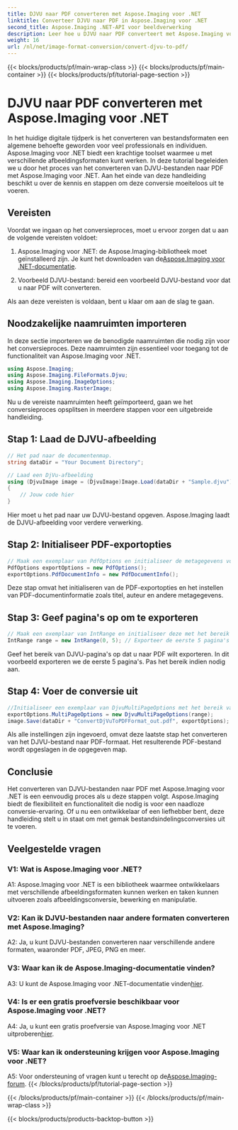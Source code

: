 ```yaml
---
title: DJVU naar PDF converteren met Aspose.Imaging voor .NET
linktitle: Converteer DJVU naar PDF in Aspose.Imaging voor .NET
second_title: Aspose.Imaging .NET-API voor beeldverwerking
description: Leer hoe u DJVU naar PDF converteert met Aspose.Imaging voor .NET. Volg onze stapsgewijze handleiding voor naadloze conversies.
weight: 16
url: /nl/net/image-format-conversion/convert-djvu-to-pdf/
---
```


{{< blocks/products/pf/main-wrap-class >}}
{{< blocks/products/pf/main-container >}}
{{< blocks/products/pf/tutorial-page-section >}}

# DJVU naar PDF converteren met Aspose.Imaging voor .NET

In het huidige digitale tijdperk is het converteren van bestandsformaten een algemene behoefte geworden voor veel professionals en individuen. Aspose.Imaging voor .NET biedt een krachtige toolset waarmee u met verschillende afbeeldingsformaten kunt werken. In deze tutorial begeleiden we u door het proces van het converteren van DJVU-bestanden naar PDF met Aspose.Imaging voor .NET. Aan het einde van deze handleiding beschikt u over de kennis en stappen om deze conversie moeiteloos uit te voeren.

## Vereisten

Voordat we ingaan op het conversieproces, moet u ervoor zorgen dat u aan de volgende vereisten voldoet:

1.  Aspose.Imaging voor .NET: de Aspose.Imaging-bibliotheek moet geïnstalleerd zijn. Je kunt het downloaden van de[Aspose.Imaging voor .NET-documentatie](https://reference.aspose.com/imaging/net/).

2. Voorbeeld DJVU-bestand: bereid een voorbeeld DJVU-bestand voor dat u naar PDF wilt converteren.

Als aan deze vereisten is voldaan, bent u klaar om aan de slag te gaan.

## Noodzakelijke naamruimten importeren

In deze sectie importeren we de benodigde naamruimten die nodig zijn voor het conversieproces. Deze naamruimten zijn essentieel voor toegang tot de functionaliteit van Aspose.Imaging voor .NET.

```csharp
using Aspose.Imaging;
using Aspose.Imaging.FileFormats.Djvu;
using Aspose.Imaging.ImageOptions;
using Aspose.Imaging.RasterImage;
```

Nu u de vereiste naamruimten heeft geïmporteerd, gaan we het conversieproces opsplitsen in meerdere stappen voor een uitgebreide handleiding.

## Stap 1: Laad de DJVU-afbeelding

```csharp
// Het pad naar de documentenmap.
string dataDir = "Your Document Directory";

// Laad een DjVu-afbeelding
using (DjvuImage image = (DjvuImage)Image.Load(dataDir + "Sample.djvu"))
{
    // Jouw code hier
}
```

Hier moet u het pad naar uw DJVU-bestand opgeven. Aspose.Imaging laadt de DJVU-afbeelding voor verdere verwerking.

## Stap 2: Initialiseer PDF-exportopties

```csharp
// Maak een exemplaar van PdfOptions en initialiseer de metagegevens voor het PDF-document
PdfOptions exportOptions = new PdfOptions();
exportOptions.PdfDocumentInfo = new PdfDocumentInfo();
```

Deze stap omvat het initialiseren van de PDF-exportopties en het instellen van PDF-documentinformatie zoals titel, auteur en andere metagegevens.

## Stap 3: Geef pagina's op om te exporteren

```csharp
// Maak een exemplaar van IntRange en initialiseer deze met het bereik van DjVu-pagina's die moeten worden geëxporteerd
IntRange range = new IntRange(0, 5); // Exporteer de eerste 5 pagina's
```

Geef het bereik van DJVU-pagina's op dat u naar PDF wilt exporteren. In dit voorbeeld exporteren we de eerste 5 pagina's. Pas het bereik indien nodig aan.

## Stap 4: Voer de conversie uit

```csharp
//Initialiseer een exemplaar van DjvuMultiPageOptions met het bereik van DjVu-pagina's die moeten worden geëxporteerd en sla het resultaat op in PDF-formaat
exportOptions.MultiPageOptions = new DjvuMultiPageOptions(range);
image.Save(dataDir + "ConvertDjVuToPDFFormat_out.pdf", exportOptions);
```

Als alle instellingen zijn ingevoerd, omvat deze laatste stap het converteren van het DJVU-bestand naar PDF-formaat. Het resulterende PDF-bestand wordt opgeslagen in de opgegeven map.

## Conclusie

Het converteren van DJVU-bestanden naar PDF met Aspose.Imaging voor .NET is een eenvoudig proces als u deze stappen volgt. Aspose.Imaging biedt de flexibiliteit en functionaliteit die nodig is voor een naadloze conversie-ervaring. Of u nu een ontwikkelaar of een liefhebber bent, deze handleiding stelt u in staat om met gemak bestandsindelingsconversies uit te voeren.

## Veelgestelde vragen

### V1: Wat is Aspose.Imaging voor .NET?

A1: Aspose.Imaging voor .NET is een bibliotheek waarmee ontwikkelaars met verschillende afbeeldingsformaten kunnen werken en taken kunnen uitvoeren zoals afbeeldingsconversie, bewerking en manipulatie.

### V2: Kan ik DJVU-bestanden naar andere formaten converteren met Aspose.Imaging?

A2: Ja, u kunt DJVU-bestanden converteren naar verschillende andere formaten, waaronder PDF, JPEG, PNG en meer.

### V3: Waar kan ik de Aspose.Imaging-documentatie vinden?

 A3: U kunt de Aspose.Imaging voor .NET-documentatie vinden[hier](https://reference.aspose.com/imaging/net/).

### V4: Is er een gratis proefversie beschikbaar voor Aspose.Imaging voor .NET?

 A4: Ja, u kunt een gratis proefversie van Aspose.Imaging voor .NET uitproberen[hier](https://releases.aspose.com/).

### V5: Waar kan ik ondersteuning krijgen voor Aspose.Imaging voor .NET?

 A5: Voor ondersteuning of vragen kunt u terecht op de[Aspose.Imaging-forum](https://forum.aspose.com/).
{{< /blocks/products/pf/tutorial-page-section >}}

{{< /blocks/products/pf/main-container >}}
{{< /blocks/products/pf/main-wrap-class >}}

{{< blocks/products/products-backtop-button >}}
